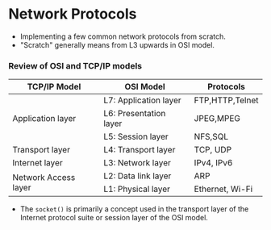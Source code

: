 # Network Protocols

* Implementing a few common network protocols from scratch.
* "Scratch" generally means from L3 upwards in OSI model.

### Review of OSI and TCP/IP models

<table>
    <thead>
        <tr>
            <th>TCP/IP Model</th>
            <th>OSI Model</th>
            <th>Protocols</th>
        </tr>
    </thead>
    <tbody>
        <tr>
            <td rowspan=3>Application layer</td>
            <td>L7: Application layer</td>
            <td>FTP,HTTP,Telnet</td>
        </tr>
        <tr>
            <td>L6: Presentation layer</td>
            <td>JPEG,MPEG</td>
        </tr>
        <tr>
            <td>L5: Session layer</td>
            <td>NFS,SQL</td>
        </tr>
        <tr>
            <td>Transport layer</td>
            <td>L4: Transport layer</td>
            <td>TCP, UDP</td>
        </tr>
        <tr>
            <td>Internet layer</td>
            <td>L3: Network layer</td>
            <td>IPv4, IPv6</td>
        </tr>
        <tr>
            <td rowspan=2>Network Access layer</td>
            <td>L2: Data link layer</td>
            <td>ARP</td>
        </tr> 
        <tr>
            <td>L1: Physical layer</td>
            <td>Ethernet, Wi-Fi</td>
        </tr>
    </tbody>
</table>

* The `socket()` is primarily a concept used in the transport layer of the Internet protocol suite or session layer of the OSI model.